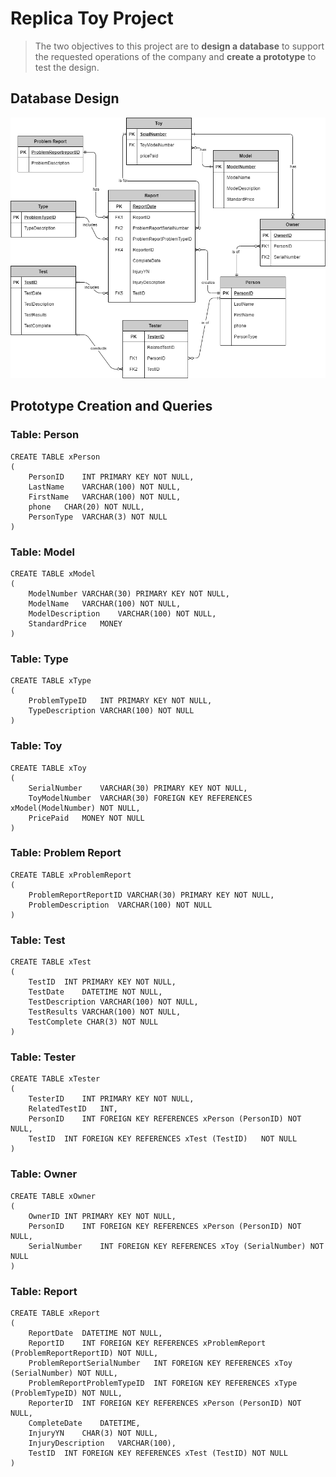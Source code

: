 # Replica Toy Project
> The two objectives to this project are to __design a database__ to support the requested operations of the company and __create a prototype__ to test the design.

## Database Design
![ERD Diagram](images/project_erd.png)


## Prototype Creation and Queries
### **Table: Person**
```
CREATE TABLE xPerson
(
	PersonID	INT PRIMARY KEY NOT NULL,
	LastName	VARCHAR(100) NOT NULL,
	FirstName	VARCHAR(100) NOT NULL,
	phone	CHAR(20) NOT NULL,
	PersonType	VARCHAR(3) NOT NULL
)
```
### **Table: Model**
```
CREATE TABLE xModel
(
	ModelNumber	VARCHAR(30) PRIMARY KEY NOT NULL,
	ModelName	VARCHAR(100) NOT NULL,
	ModelDescription	VARCHAR(100) NOT NULL,
	StandardPrice	MONEY
)
```
### **Table: Type**
```
CREATE TABLE xType
(
	ProblemTypeID	INT PRIMARY KEY NOT NULL,
	TypeDescription	VARCHAR(100) NOT NULL
)
```
### **Table: Toy**
```
CREATE TABLE xToy
(
	SerialNumber	VARCHAR(30) PRIMARY KEY NOT NULL,
	ToyModelNumber	VARCHAR(30) FOREIGN KEY REFERENCES xModel(ModelNumber) NOT NULL,
	PricePaid	MONEY NOT NULL
)
```
### **Table: Problem Report**
```
CREATE TABLE xProblemReport
(
	ProblemReportReportID VARCHAR(30) PRIMARY KEY NOT NULL,
	ProblemDescription	VARCHAR(100) NOT NULL
)
```
### **Table: Test**
```
CREATE TABLE xTest
(
	TestID	INT PRIMARY KEY NOT NULL,
	TestDate	DATETIME NOT NULL,
	TestDescription VARCHAR(100) NOT NULL,
	TestResults	VARCHAR(100) NOT NULL,
	TestComplete CHAR(3) NOT NULL
)
```
### **Table: Tester**
```
CREATE TABLE xTester
(
	TesterID	INT PRIMARY KEY NOT NULL,
	RelatedTestID	INT,
	PersonID	INT FOREIGN KEY REFERENCES xPerson (PersonID) NOT NULL,
	TestID	INT FOREIGN KEY REFERENCES xTest (TestID)	NOT NULL
)
```
### **Table: Owner**
```
CREATE TABLE xOwner
(
	OwnerID INT PRIMARY KEY NOT NULL,
	PersonID	INT FOREIGN KEY REFERENCES xPerson (PersonID) NOT NULL,
	SerialNumber	INT FOREIGN KEY REFERENCES xToy (SerialNumber) NOT NULL
)
```
### **Table: Report**
```
CREATE TABLE xReport
(
	ReportDate	DATETIME NOT NULL,
	ReportID	INT FOREIGN KEY REFERENCES xProblemReport (ProblemReportReportID) NOT NULL,
	ProblemReportSerialNumber	INT FOREIGN KEY REFERENCES xToy (SerialNumber) NOT NULL,
	ProblemReportProblemTypeID	INT FOREIGN KEY REFERENCES xType (ProblemTypeID) NOT NULL,
	ReporterID	INT FOREIGN KEY REFERENCES xPerson (PersonID) NOT NULL,
	CompleteDate	DATETIME,
	InjuryYN	CHAR(3) NOT NULL,
	InjuryDescription	VARCHAR(100),
	TestID	INT FOREIGN KEY REFERENCES xTest (TestID) NOT NULL
)
```
